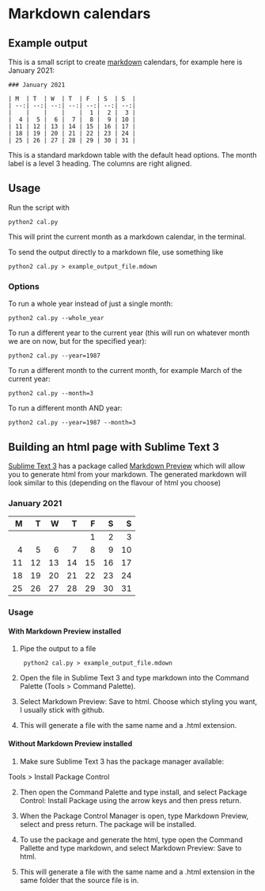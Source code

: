 # Markdown calendars

## Example output

This is a small script to create [markdown](https://daringfireball.net/projects/markdown/) calendars, for example here is January 2021:

    ### January 2021

    | M  | T  | W  | T  | F  | S  | S  |
    | --:| --:| --:| --:| --:| --:| --:|
    |    |    |    |    |  1 |  2 |  3 |
    |  4 |  5 |  6 |  7 |  8 |  9 | 10 |
    | 11 | 12 | 13 | 14 | 15 | 16 | 17 |
    | 18 | 19 | 20 | 21 | 22 | 23 | 24 |
    | 25 | 26 | 27 | 28 | 29 | 30 | 31 |

This is a standard markdown table with the default head options. The month label is a level 3 heading. The columns are right aligned. 


## Usage 

Run the script with

    python2 cal.py

This will print the current month as a markdown calendar, in the terminal.

To send the output directly to a markdown file, use something like

    python2 cal.py > example_output_file.mdown

### Options

To run a whole year instead of just a single month:

    python2 cal.py --whole_year
    
To run a different year to the current year (this will run on whatever month we are on now, but for the specified year):

    python2 cal.py --year=1987

To run a different month to the current month, for example March of the current year:

    python2 cal.py --month=3
    
To run a different month AND year:

    python2 cal.py --year=1987 --month=3

 
## Building an html page with Sublime Text 3

[Sublime Text 3](https://www.sublimetext.com/3) has a package called [Markdown Preview](https://packagecontrol.io/packages/MarkdownPreview) which will allow you to generate html from your markdown. The generated markdown will look similar to this (depending on the flavour of html you choose)

### January 2021

| M  | T  | W  | T  | F  | S  | S  |
| --:| --:| --:| --:| --:| --:| --:|
|    |    |    |    |  1 |  2 |  3 |
|  4 |  5 |  6 |  7 |  8 |  9 | 10 |
| 11 | 12 | 13 | 14 | 15 | 16 | 17 |
| 18 | 19 | 20 | 21 | 22 | 23 | 24 |
| 25 | 26 | 27 | 28 | 29 | 30 | 31 |


### Usage

#### With Markdown Preview installed

1. Pipe the output to a file

        python2 cal.py > example_output_file.mdown

2. Open the file in Sublime Text 3 and type markdown into the Command Palette (Tools > Command Palette). 

3. Select Markdown Preview: Save to html. Choose which styling you want, I usually stick with github. 

4. This will generate a file with the same name and a .html extension. 


#### Without Markdown Preview installed

1. Make sure Sublime Text 3 has the package manager available:

  Tools > Install Package Control

2. Then open the Command Palette and type install, and select Package Control: Install Package using the arrow keys and then press return. 

3. When the Package Control Manager is open, type Markdown Preview, select and press return. The package will be installed. 

4. To use the package and generate the html, type open the Command Pallette and type markdown, and select Markdown Preview: Save to html. 

5. This will generate a file with the same name and a .html extension in the same folder that the source file is in. 
